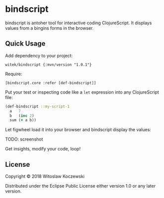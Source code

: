 # bindscript

bindscript is antoher tool for interactive coding ClojureScript. It displays values from a bingins forms in the browser.

## Quick Usage

Add dependency to your project:

`witek/bindscript {:mvn/version "1.0.1"}`

Require:

`[bindscript.core :refer [def-bindscript]]`

Put your test or inspecting code like a `let` expression into any ClojureScript file:

```clojure
(def-bindscript ::my-script-1
  a   7
  b   (inc 2) 
  sum (+ a b))
```

Let figwheel load it into your browser and bindscript display the values:

TODO: screenshot

Get insights, modify your code, loop!

## License

Copyright © 2018 Witoslaw Koczewski

Distributed under the Eclipse Public License either version 1.0 or any later
version.
